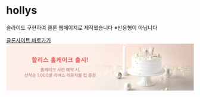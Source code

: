 
# hollys
슬라이드 구현하여 클론 웹페이지로 제작했습니다 ※반응형이 아닙니다


[클론사이트 바로가기](https://bonggil-tech.github.io/hollys/)
<br>
[![할리스이미지](https://github.com/bonggil-tech/hollys/blob/main/images/main-banner01.jpg)](https://bonggil-tech.github.io/hollys/)
